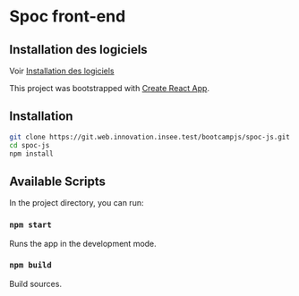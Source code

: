 # Spoc front-end

## Installation des logiciels 

Voir [Installation des logiciels](INSTALLATION_LOGICIELS.md)

This project was bootstrapped with [Create React App](https://github.com/facebookincubator/create-react-app).

## Installation

```sh
git clone https://git.web.innovation.insee.test/bootcampjs/spoc-js.git
cd spoc-js
npm install
```

## Available Scripts

In the project directory, you can run:

### `npm start`

Runs the app in the development mode.<br>

### `npm build`

Build sources.
